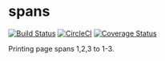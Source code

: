 # spans
[![Build Status](https://travis-ci.org/AaronRobson/spans.svg?branch=master)](https://travis-ci.org/AaronRobson/spans)
[![CircleCI](https://circleci.com/gh/AaronRobson/span.svg?style=svg)](https://circleci.com/gh/AaronRobson/span)
[![Coverage Status](https://coveralls.io/repos/github/AaronRobson/span/badge.svg?branch=master)](https://coveralls.io/github/AaronRobson/span?branch=master)

Printing page spans 1,2,3 to 1-3.
